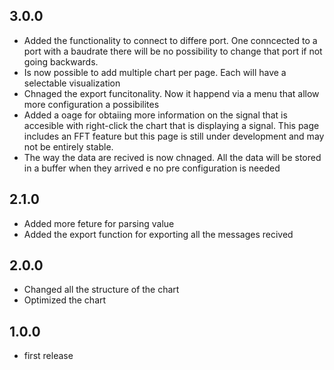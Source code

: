 ## 3.0.0
- Added the functionality to connect to differe port. One conncected to a port with a baudrate there will be no possibility to change that port if not going backwards.
- Is now possible to add multiple chart per page. Each will have a selectable visualization
- Chnaged the export funcitonality. Now it happend via a menu that allow more configuration a possibilites
- Added a oage for obtaiing more information on the signal that is accesible with right-click the chart that is displaying a signal.
This page includes an FFT feature but this page is still under development and may not be entirely stable.
- The way the data are recived is now chnaged. All the data will be stored in a buffer when they arrived e no pre configuration is needed

## 2.1.0
- Added more feture for parsing value
- Added the export function for exporting all the messages recived

## 2.0.0
- Changed all the structure of the chart
- Optimized the chart 

## 1.0.0
- first release